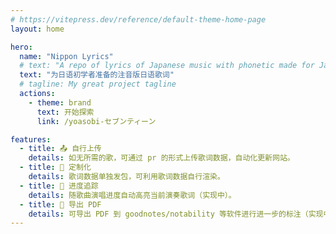 ```yaml
---
# https://vitepress.dev/reference/default-theme-home-page
layout: home

hero:
  name: "Nippon Lyrics"
  # text: "A repo of lyrics of Japanese music with phonetic made for Japanese beginner."
  text: "为日语初学者准备的注音版日语歌词"
  # tagline: My great project tagline
  actions:
    - theme: brand
      text: 开始探索
      link: /yoasobi-セブンティーン

features:
  - title: 📤 自行上传
    details: 如无所需的歌，可通过 pr 的形式上传歌词数据，自动化更新网站。
  - title: 🎨 定制化
    details: 歌词数据单独发包，可利用歌词数据自行渲染。
  - title: 🚧 进度追踪
    details: 随歌曲演唱进度自动高亮当前演奏歌词（实现中）。
  - title: 🚧 导出 PDF
    details: 可导出 PDF 到 goodnotes/notability 等软件进行进一步的标注（实现中）。
---
```


